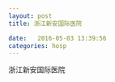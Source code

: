 ```yaml
--- 
layout: post 
title: 浙江新安国际医院

date:   2016-05-03 13:39:56 
categories: hosp 
--- 
```

   
浙江新安国际医院

